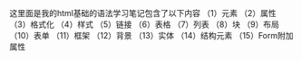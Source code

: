 这里面是我的html基础的语法学习笔记包含了以下内容
（1）元素
（2）属性
（3）格式化
（4）样式
（5）链接
（6）表格
（7）列表
（8）块
（9）布局
（10）表单
（11）框架
（12）背景
（13）实体
（14）结构元素
（15）Form附加属性
